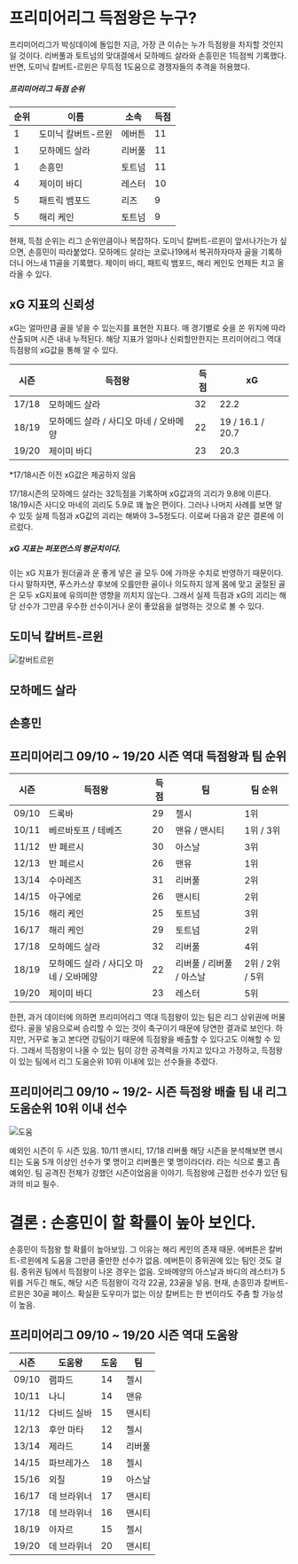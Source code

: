 # 프리미어리그 득점왕은 누구? 
 프리미어리그가 박싱데이에 돌입한 지금, 가장 큰 이슈는 누가 득점왕을 차지할 것인지일 것이다. 리버풀과 토트넘의 맞대결에서 모하메드 살라와 손흥민은 1득점씩 기록했다. 반면, 도미닉 칼버트-르윈은 무득점 1도움으로 경쟁자들의 추격을 허용했다. 
 
##### 프리미어리그 득점 순위

순위|이름|소속|득점
-----|-----|-----|-----
1|도미닉 칼버트-르윈|에버튼|11
1|모하메드 살라|리버풀|11
1|손흥민|토트넘|11
4|제이미 바디|레스터|10
5|패트릭 뱀포드|리즈|9
5|해리 케인|토트넘|9

 현재, 득점 순위는 리그 순위만큼이나 복잡하다. 도미닉 칼버트-르윈이 앞서나가는가 싶으면, 손흥민이 따라붙었다. 모하메드 살라는 코로나19에서 복귀하자마자 골을 기록하더니 어느새 11골을 기록했다. 제이미 바디, 패트릭 뱀포드, 해리 케인도 언제든 치고 올라올 수 있다. 
 
## xG 지표의 신뢰성
 xG는 얼마만큼 골을 넣을 수 있는지를 표현한 지표다. 매 경기별로 슛을 쏜 위치에 따라 산출되며 시즌 내내 누적된다. 해당 지표가 얼마나 신뢰할만한지는 프리미어리그 역대 득점왕의 xG값을 통해 알 수 있다. 

시즌|득점왕|득점|xG
-----|-----|-----|-----
17/18|모하메드 살라|32|22.2
18/19|모하메드 살라 / 사디오 마네 / 오바메양|22|19 / 16.1 / 20.7
19/20|제이미 바디|23|20.3

*17/18시즌 이전 xG값은 제공하지 않음

 17/18시즌의 모하메드 살라는 32득점을 기록하며 xG값과의 괴리가 9.8에 이른다. 18/19시즌 사디오 마네의 괴리도 5.9로 꽤 높은 편이다. 그러나 나머지 사례를 보면 알 수 있듯 실제 득점과 xG값의 괴리는 해봐야 3~5정도다. 이로써 다음과 같은 결론에 이르렀다. 
##### xG 지표는 퍼포먼스의 평균치이다. 
 이는 xG 지표가 원더골과 운 좋게 넣은 골 모두 0에 가까운 수치로 반영하기 때문이다. 다시 말하자면, 푸스카스상 후보에 오를만한 골이나 의도하지 않게 몸에 맞고 굴절된 골은 모두 xG지표에 유의미한 영향을 끼치지 않는다. 그래서 실제 득점과 xG의 괴리는 해당 선수가 그만큼 우수한 선수이거나 운이 좋았음을 설명하는 것으로 볼 수 있다. 

## 도미닉 칼버트-르윈
![칼버트르윈](https://user-images.githubusercontent.com/75112520/102358490-e87be000-3ff2-11eb-9db5-2e331ff75648.jpg)

## 모하메드 살라

## 손흥민

## 프리미어리그 09/10 ~ 19/20 시즌 역대 득점왕과 팀 순위
시즌|득점왕|득점|팀|팀 순위
-----|-----|-----|-----|-----
09/10|드록바|29|첼시|1위
10/11|베르바토프 / 테베즈|20|맨유 / 맨시티|1위 / 3위
11/12|반 페르시|30|아스날|3위
12/13|반 페르시|26|맨유|1위
13/14|수아레즈|31|리버풀|2위
14/15|아구에로|26|맨시티|2위
15/16|해리 케인|25|토트넘|3위
16/17|해리 케인|29|토트넘|2위
17/18|모하메드 살라|32|리버풀|4위
18/19|모하메드 살라 / 사디오 마네 / 오바메양|22|리버풀 / 리버풀 / 아스날 |2위 / 2위 / 5위
19/20|제이미 바디|23|레스터|5위

 한편, 과거 데이터에 의하면 프리미어리그 역대 득점왕이 있는 팀은 리그 상위권에 머물렀다. 골을 넣음으로써 승리할 수 있는 것이 축구이기 때문에 당연한 결과로 보인다. 하지만, 거꾸로 놓고 본다면 강팀이기 때문에 득점왕을 배출할 수 있다고도 이해할 수 있다. 그래서 득점왕이 나올 수 있는 팀이 강한 공격력을 가지고 있다고 가정하고, 득점왕이 있는 팀에서 리그 도움순위 10위 이내에 있는 선수들을 추렸다. 

## 프리미어리그 09/10 ~ 19/2- 시즌 득점왕 배출 팀 내 리그 도움순위 10위 이내 선수

![도움](https://user-images.githubusercontent.com/75112520/102371593-ae660a80-4001-11eb-88b9-1f7f0b68fc9c.png)


 예외인 시즌이 두 시즌 있음. 10/11 맨시티, 17/18 리버풀 
 해당 시즌을 분석해보면 맨시티는 도움 5개 이상인 선수가 몇 명이고 리버풀은 몇 명이라더라. 라는 식으로 풀고 좀 예외인. 팀 공격진 전체가 강했던 시즌이었음을 이야기. 득점왕에 근접한 선수가 있던 팀과의 비교 필수. 

# 결론 : 손흥민이 할 확률이 높아 보인다. 
 손흥민이 득점왕 할 확률이 높아보임. 그 이유는 해리 케인의 존재 때문. 에버튼은 칼버트-르윈에게 도움을 그만큼 줄만한 선수가 없음. 에버튼이 중위권에 있는 팀인 것도 걸림. 중위권 팀에서 득점왕이 나온 경우는 없음. 오바메양의 아스날과 바디의 레스터가 5위를 거두긴 해도, 해당 시즌 득점왕이 각각 22골, 23골을 넣음. 현재, 손흥민과 칼버트-르윈은 30골 페이스. 확실환 도우미가 없는 이상 칼버트는 한 번이라도 주춤 할 가능성이 높음. 



## 프리미어리그 09/10 ~ 19/20 시즌 역대 도움왕
시즌|도움왕|도움|팀
-----|-----|-----|-----
09/10|램파드|14|첼시
10/11|나니|14|맨유
11/12|다비드 실바|15|맨시티
12/13|후안 마타|12|첼시
13/14|제라드|14|리버풀
14/15|파브레가스|18|첼시
15/16|외질|19|아스날
16/17|데 브라위너|17|맨시티
17/18|데 브라위너|16|맨시티
18/19|아자르|15|첼시
19/20|데 브라위너|20|맨시티


